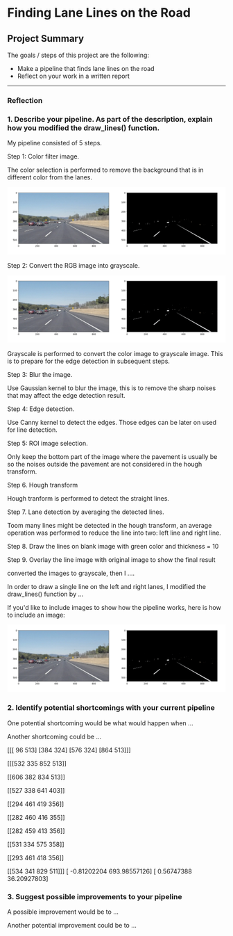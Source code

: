 # **Finding Lane Lines on the Road** 

## Project Summary

The goals / steps of this project are the following:
* Make a pipeline that finds lane lines on the road
* Reflect on your work in a written report


[//]: # (Image References)

[image1]: ./examples/color_selection.png 
[image2]: ./examples/blurred_image.png 
[image3]: ./examples/edge_image.png 
[image4]: ./examples/grayscale.png 
[image5]: ./examples/lane_image.png
[image6]: ./examples/lane_line.png 
[image7]: ./examples/ROI_image.png 
---

### Reflection

### 1. Describe your pipeline. As part of the description, explain how you modified the draw_lines() function.

My pipeline consisted of 5 steps. 

Step 1: Color filter image.

The color selection is performed to remove the background that is in different color from the lanes.

![alt text][image1]

Step 2: Convert the RGB image into grayscale.

![alt text][image1]

Grayscale is performed to convert the color image to grayscale image. This is to prepare for the edge detection in subsequent steps.

Step 3: Blur the image.

Use Gaussian kernel to blur the image, this is to remove the sharp noises that may affect the edge detection result.

Step 4: Edge detection.

Use Canny kernel to detect the edges. Those edges can be later on used for line detection.

Step 5: ROI image selection.

Only keep the bottom part of the image where the pavement is usually be so the noises outside the pavement are not considered in the hough transform.

Step 6. Hough transform

Hough tranform is performed to detect the straight lines.

Step 7. Lane detection by averaging the detected lines.

Toom many lines might be detected in the hough transform, an average operation was performed to reduce the line into two: left line and right line.

Step 8. Draw the lines on blank image with green color and thickness = 10

Step 9. Overlay the line image with original image to show the final result





converted the images to grayscale, then I .... 

In order to draw a single line on the left and right lanes, I modified the draw_lines() function by ...

If you'd like to include images to show how the pipeline works, here is how to include an image: 

![alt text][image1]


### 2. Identify potential shortcomings with your current pipeline


One potential shortcoming would be what would happen when ... 

Another shortcoming could be ...


[[[ 96 513]
  [384 324]
  [576 324]
  [864 513]]]

[[[532 335 852 513]]

 [[606 382 834 513]]

 [[527 338 641 403]]

 [[294 461 419 356]]

 [[282 460 416 355]]

 [[282 459 413 356]]

 [[531 334 575 358]]

 [[293 461 418 356]]

 [[534 341 829 511]]]
[ -0.81202204 693.98557126]
[ 0.56747388 36.20927803]




### 3. Suggest possible improvements to your pipeline

A possible improvement would be to ...

Another potential improvement could be to ...

